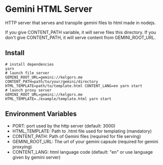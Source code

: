 # Gemini HTML Server

HTTP server that serves and transpile gemini files to html made in nodejs.

If you give CONTENT_PATH variable, it will serve files this directory.
If you don't give CONTENT_PATH, it will serve content from GEMINI_ROOT_URL.

## Install

```
# install dependencies
yarn
# launch file server
GEMINI_ROOT_URL=gemini://kelgors.me CONTENT_PATH=path/to/your/gemini/directory HTML_TEMPLATE=path/to/template.html CONTENT_LANG=en yarn start
# launch proxy server
GEMINI_ROOT_URL=gemini://kelgors.me HTML_TEMPLATE=./example/template.html yarn start
```

## Environment Variables

- PORT: port used by the http server (default: 3000)
- HTML_TEMPLATE: Path to .html file used for templating (mandatory)
- CONTENT_PATH: Path of Gemini files (required for file serving)
- GEMINI_ROOT_URL: The url of your gemini capsule (required for gemini proxying)
- CONTENT_LANG: html language code (default: "en" or use language given by gemini server)
